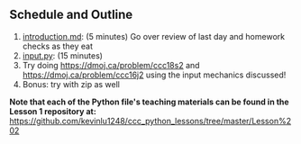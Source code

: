 ## Schedule and Outline
1. [introduction.md](https://github.com/kevinlu1248/ccc_python_lessons/tree/master/Lesson%202/introduction.md): (5 minutes) Go over review of last day and homework checks as they eat
2. [input.py](https://github.com/kevinlu1248/ccc_python_lessons/tree/master/Lesson%202/input.py): (15 minutes) 
4. Try doing https://dmoj.ca/problem/ccc18s2 and https://dmoj.ca/problem/ccc16j2 using the input mechanics discussed!
5. Bonus: try  with zip as well

**Note that each of the Python file's teaching materials can be found in the Lesson 1 repository at:**
https://github.com/kevinlu1248/ccc_python_lessons/tree/master/Lesson%202
